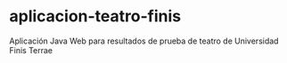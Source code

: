 # aplicacion-teatro-finis
Aplicación Java Web para resultados de prueba de teatro de Universidad Finis Terrae 
